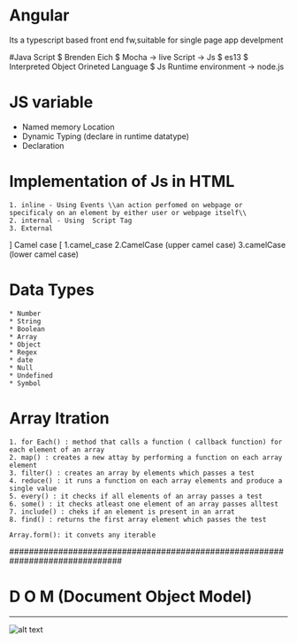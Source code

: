 # Angular

Its a typescript based front end fw,suitable for single page app develpment

#Java Script
    $ Brenden Eich
    $ Mocha -> live Script -> Js
    $ es13
    $ Interpreted Object Orineted Language 
    $ Js Runtime environment -> node.js
    

# JS variable
  + Named memory Location
  + Dynamic Typing (declare in runtime datatype)
  + Declaration 


# Implementation of Js in HTML
    1. inline - Using Events \\an action perfomed on webpage or specificaly on an element by either user or webpage itself\\
    2. internal - Using  Script Tag
    3. External


] Camel case [
    1.camel_case
    2.CamelCase (upper camel case)
    3.camelCase (lower camel case)


# Data Types
    * Number
    * String
    * Boolean
    * Array
    * Object
    * Regex 
    * date
    * Null
    * Undefined 
    * Symbol


# Array Itration
    1. for Each() : method that calls a function ( callback function) for each element of an array
    2. map() : creates a new attay by performing a function on each array element
    3. filter() : creates an array by elements which passes a test
    4. reduce() : it runs a function on each array elements and produce a single value
    5. every() : it checks if all elements of an array passes a test
    6. some() : it checks atleast one element of an array passes alltest
    7. include() : cheks if an element is present in an arrat
    8. find() : returns the first array element which passes the test

    Array.form(): it convets any iterable




###############################################################################

# D O M (Document Object Model)
------------------------------
![alt text](https://github.com/[Say-My-Name-Heisenberg]/[Angular]/[main]/dom_htmltree.gif?raw=true)
